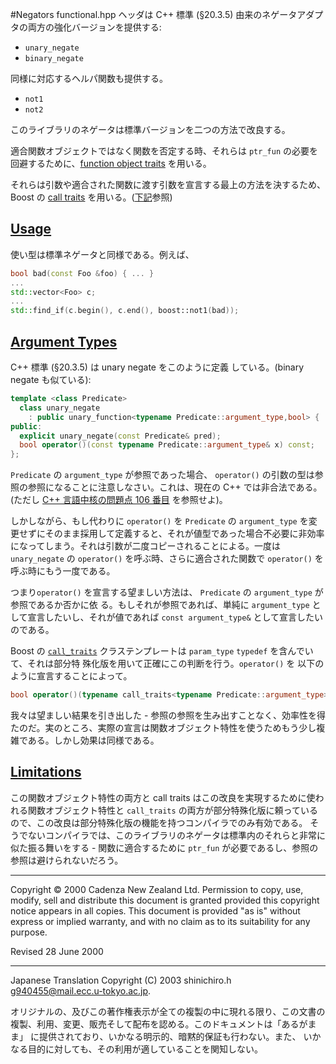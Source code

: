 #Negators
functional.hpp ヘッダは C++ 標準 (§20.3.5) 由来のネゲータアダプタの両方の強化バージョンを提供する:

- `unary_negate`
- `binary_negate`

同様に対応するヘルパ関数も提供する。

- `not1`
- `not2`

このライブラリのネゲータは標準バージョンを二つの方法で改良する。

適合関数オブジェクトではなく関数を否定する時、それらは `ptr_fun` の必要を回避するために、[function object traits](./function_traits.md) を用いる。

それらは引数や適合された関数に渡す引数を宣言する最上の方法を決するため、Boost の [call traits](../utility/call_traits.md.nolink) を用いる。([下記](#arguments)参照)


## <a name="usage" href="#usage">Usage</a>
使い型は標準ネゲータと同様である。例えば、

```cpp
bool bad(const Foo &foo) { ... }
...
std::vector<Foo> c;
...
std::find_if(c.begin(), c.end(), boost::not1(bad));
```


## <a name="arguments" href="#arguments">Argument Types</a>
C++ 標準 (§20.3.5) は unary negate をこのように定義 している。(binary negate も似ている):

```cpp
template <class Predicate>
  class unary_negate
    : public unary_function<typename Predicate::argument_type,bool> {
public:
  explicit unary_negate(const Predicate& pred);
  bool operator()(const typename Predicate::argument_type& x) const;
};
```

`Predicate` の `argument_type` が参照であった場合、 `operator()` の引数の型は参照の参照になることに注意しなさい。これは、現在の C++ では非合法である。(ただし [C++ 言語中核の問題点 106 番目](http://www.open-std.org/jtc1/sc22/wg21/docs/cwg_defects.html#106) を参照せよ)。

しかしながら、もし代わりに `operator()` を `Predicate` の `argument_type` を変更せずにそのまま採用して定義すると、それが値型であった場合不必要に非効率になってしまう。それは引数が二度コピーされることによる。一度は `unary_negate` の `operator()` を呼ぶ時、さらに適合された関数で `operator()` を呼ぶ時にもう一度である。

つまり`operator()` を宣言する望ましい方法は、 `Predicate` の `argument_type` が参照であるか否かに依 る。もしそれが参照であれば、単純に `argument_type` として宣言したいし、それが値であれば `const argument_type&` として宣言したいのである。

Boost の [`call_traits`](../utility/call_traits.md) クラステンプレートは `param_type` `typedef` を含んでいて、それは部分特 殊化版を用いて正確にこの判断を行う。`operator()` を 以下のように宣言することによって。

```cpp
bool operator()(typename call_traits<typename Predicate::argument_type>::param_type x) const
```

我々は望ましい結果を引き出した - 参照の参照を生み出すことなく、効率性を得たのだ。実のところ、実際の宣言は関数オブジェクト特性を使うためもう少し複雑である。しかし効果は同様である。


## <a name="limitations" href="#limitations">Limitations</a>
この関数オブジェクト特性の両方と call traits はこの改良を実現するために使われる関数オブジェクト特性と `call_traits` の両方が部分特殊化版に頼っているので、この改良は部分特殊化版の機能を持つコンパイラでのみ有効である。 そうでないコンパイラでは、このライブラリのネゲータは標準内のそれらと非常に似た振る舞いをする - 関数に適合するために `ptr_fun` が必要であるし、参照の参照は避けられないだろう。


***
Copyright © 2000 Cadenza New Zealand Ltd. Permission to copy, use, modify, sell and distribute this document is granted provided this copyright notice appears in all copies. This document is provided "as is" without express or implied warranty, and with no claim as to its suitability for any purpose.

Revised 28 June 2000


***
Japanese Translation Copyright (C) 2003 shinichiro.h <g940455@mail.ecc.u-tokyo.ac.jp>.

オリジナルの、及びこの著作権表示が全ての複製の中に現れる限り、この文書の 複製、利用、変更、販売そして配布を認める。このドキュメントは「あるがまま」 に提供されており、いかなる明示的、暗黙的保証も行わない。また、 いかなる目的に対しても、その利用が適していることを関知しない。

